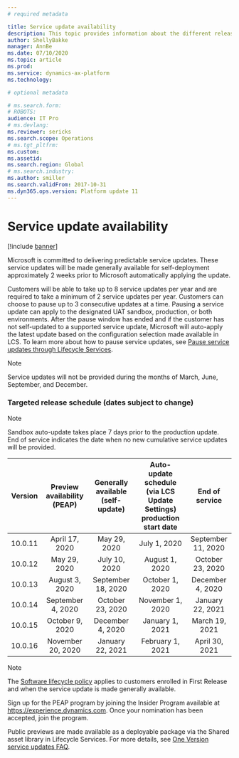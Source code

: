 ```yaml
---
# required metadata

title: Service update availability
description: This topic provides information about the different release options.
author: ShellyBakke
manager: AnnBe
ms.date: 07/10/2020
ms.topic: article
ms.prod: 
ms.service: dynamics-ax-platform
ms.technology: 

# optional metadata

# ms.search.form: 
# ROBOTS: 
audience: IT Pro
# ms.devlang: 
ms.reviewer: sericks
ms.search.scope: Operations
# ms.tgt_pltfrm: 
ms.custom: 
ms.assetid: 
ms.search.region: Global
# ms.search.industry: 
ms.author: smiller
ms.search.validFrom: 2017-10-31
ms.dyn365.ops.version: Platform update 11
---
```


# Service update availability

[!include [banner](../includes/banner.md)]

Microsoft is committed to delivering predictable service updates. These service updates will be made generally available for self-deployment approximately 2 weeks prior to Microsoft automatically applying the update. 

Customers will be able to take up to 8 service updates per year and are required to take a minimum of 2 service updates per year. Customers can choose to pause up to 3 consecutive updates at a time. Pausing a service update can apply to the designated UAT sandbox, production, or both environments. After the pause window has ended and if the customer has not self-updated to a supported service update, Microsoft will auto-apply the latest update based on the configuration selection made available in LCS. To learn more about how to pause service updates, see [Pause service updates through Lifecycle Services](https://docs.microsoft.com/dynamics365/unified-operations/dev-itpro/lifecycle-services/pause-service-updates).

> [!NOTE] 
> Service updates will not be provided during the months of March, June, September, and December. 

### Targeted release schedule (dates subject to change)

> [!NOTE] 
> Sandbox auto-update takes place 7 days prior to the production update.  End of service indicates the date when no new cumulative service updates will be provided.

|          Version          | Preview availability (PEAP) | Generally available (self-update) | Auto-update schedule (via LCS Update Settings) production start date |   End of service   |
|:-------------------------:|:---------------------------:|:---------------------------------:|:----------------------------------------------:|:------------------:|
| 10.0.11                   | April 17, 2020              | May 29, 2020                      | July 1, 2020              | September 11, 2020 |
| 10.0.12                   | May 29, 2020                | July 10, 2020                     | August 1, 2020            | October 23, 2020   |
| 10.0.13                   | August 3, 2020              | September 18, 2020                | October 1, 2020           | December 4, 2020   |
| 10.0.14                   | September 4, 2020           | October 23, 2020                  | November 1, 2020         | January 22, 2021   |
| 10.0.15                   | October 9, 2020             | December 4, 2020                  | January 1, 2021          | March 19, 2021     |
| 10.0.16                   | November 20, 2020           | January 22, 2021                  | February 1, 2021         | April 30, 2021     |


> [!NOTE]
> The [Software lifecycle policy](../../dev-itpro/migration-upgrade/versions-update-policy.md) applies to customers enrolled in First Release and when the service update is made generally available.

Sign up for the PEAP program by joining the Insider Program available at https://experience.dynamics.com. Once your nomination has been accepted, join the program.

Public previews are made available as a deployable package via the Shared asset library in Lifecycle Services. For more details, see [One Version service updates FAQ](one-version.md).  
